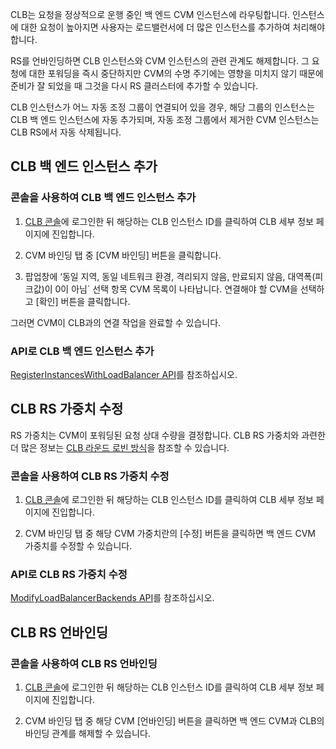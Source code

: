 CLB는 요청을 정상적으로 운행 중인 백 엔드 CVM 인스턴스에 라우팅합니다. 인스턴스에 대한 요청이 높아지면 사용자는 로드밸런서에 더 많은 인스턴스를 추가하여 처리해야 합니다.

RS를 언바인딩하면 CLB 인스턴스와 CVM 인스턴스의 관련 관계도 해제합니다. 그 요청에 대한 포워딩을 즉시 중단하지만 CVM의 수명 주기에는 영향을 미치지 않기 때문에 준비가 잘 되었을 때 그것을 다시 RS 클러스터에 추가할 수 있습니다.

CLB 인스턴스가 어느 자동 조정 그룹이 연결되어 있을 경우, 해당 그룹의 인스턴스는 CLB 백 엔드 인스턴스에 자동 추가되며, 자동 조정 그룹에서 제거한 CVM 인스턴스는 CLB RS에서 자동 삭제됩니다.

## CLB 백 엔드 인스턴스 추가
### 콘솔을 사용하여 CLB 백 엔드 인스턴스 추가

1) [CLB 콘솔](https://console.cloud.tencent.com/loadbalance)에 로그인한 뒤 해당하는 CLB 인스턴스 ID를 클릭하여 CLB 세부 정보 페이지에 진입합니다.

2) CVM 바인딩 탭 중 [CVM 바인딩] 버튼을 클릭합니다.

3) 팝업창에 ‘동일 지역, 동일 네트워크 환경, 격리되지 않음, 만료되지 않음, 대역폭(피크값)이 0이 아님` 선택 항목 CVM 목록이 나타납니다. 연결해야 할 CVM을 선택하고 [확인] 버튼을 클릭합니다.

그러면 CVM이 CLB과의 연결 작업을 완료할 수 있습니다.

### API로 CLB 백 엔드 인스턴스 추가

[RegisterInstancesWithLoadBalancer API](https://cloud.tencent.com/doc/api/244/1265)를 참조하십시오.

## CLB RS 가중치 수정
RS 가중치는 CVM이 포워딩된 요청 상대 수량을 결정합니다. CLB RS 가중치와 과련한 더 많은 정보는 [CLB 라운드 로빈 방식](/doc/product/214/6153)을 참조할 수 있습니다.

### 콘솔을 사용하여 CLB RS 가중치 수정

1) [CLB 콘솔](https://console.cloud.tencent.com/loadbalance)에 로그인한 뒤 해당하는 CLB 인스턴스 ID를 클릭하여 CLB 세부 정보 페이지에 진입합니다.

2) CVM 바인딩 탭 중 해당 CVM 가중치란의 [수정] 버튼을 클릭하면 백 엔드 CVM 가중치를 수정할 수 있습니다.

### API로 CLB RS 가중치 수정
[ModifyLoadBalancerBackends API](https://cloud.tencent.com/doc/api/244/1264)를 참조하십시오.

## CLB RS 언바인딩

### 콘솔을 사용하여 CLB RS 언바인딩

1) [CLB 콘솔](https://console.cloud.tencent.com/loadbalance)에 로그인한 뒤 해당하는 CLB 인스턴스 ID를 클릭하여 CLB 세부 정보 페이지에 진입합니다.

2) CVM 바인딩 탭 중 해당 CVM [언바인딩] 버튼을 클릭하면 백 엔드 CVM과 CLB의 바인딩 관계를 해제할 수 있습니다.


